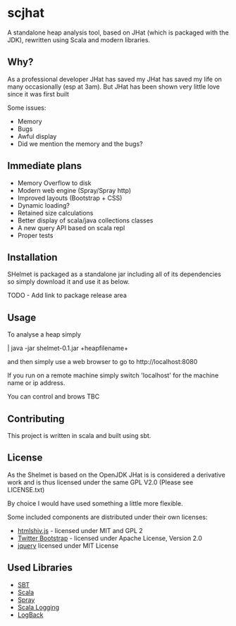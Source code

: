 scjhat
======

A standalone heap analysis tool, based on JHat (which is packaged with the JDK), rewritten using Scala and modern libraries.

Why?
----
As a professional developer JHat has saved my JHat has saved my life on many occasionally (esp at 3am).  But JHat has been shown
very little love since it was first built

Some issues:
+ Memory
+ Bugs
+ Awful display
+ Did we mention the memory and the bugs?

Immediate plans
--------

+ Memory Overflow to disk
+ Modern web engine (Spray/Spray http)
+ Improved layouts (Bootstrap + CSS)
+ Dynamic loading?
+ Retained size calculations
+ Better display of scala/java collections classes
+ A new query API based on scala repl
+ Proper tests

Installation
------------

SHelmet is packaged as a standalone jar including all of its dependencies so simply download it and use it as below.

TODO - Add link to package release area

Usage
-----

To analyse a heap simply

| java -jar shelmet-0.1.jar +heapfilename+

and then simply use a web browser to go to http://localhost:8080

If you run on a remote machine simply switch 'localhost' for the machine name or ip address.

You can control
and brows
TBC

Contributing
------------

This project is written in scala and built using sbt.

License
-------

As the Shelmet is based on the OpenJDK JHat is is considered a derivative work and is thus licensed under the
same GPL V2.0 (Please see LICENSE.txt)

By choice I would have used something a little more flexible.

Some included components are distributed under their own licenses:
+ [htmlshiv.js](https://code.google.com/p/html5shiv/) - licensed under MIT and GPL 2
+ [Twitter Bootstrap](https://github.com/twitter/bootstrap) - licensed under Apache License, Version 2.0
+ [jquery](http://jquery.com/) licensed under MIT License

Used Libraries
--------------
+ [SBT](sbt.io)
+ [Scala](http://scala.io)
+ [Spray](http://spray.io/)
+ [Scala Logging](https://github.com/typesafehub/scalalogging)
+ [LogBack](http://logback.qos.ch/)

